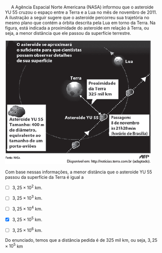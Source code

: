 

     A Agência Espacial Norte Americana (NASA) informou que o asteroide YU 55 cruzou o espaço entre a Terra e a Lua no mês de novembro de 2011. A ilustração a seguir sugere que o asteroide percorreu sua trajetória no mesmo plano que contém a órbita descrita pela Lua em torno da Terra. Na figura, está indicada a proximidade do asteroide em relação à Terra, ou seja, a menor distância que ele passou da superfície terrestre.

![](a12bfa78-0105-3270-4dca-aee51cf14d0e.png)

Com base nessas informações, a menor distância que o asteroide YU 55 passou da superfície da Terra é igual a



- [ ] $3,25 \times 10^2$ km.
- [ ] $3,25 \times 10^3$ km.
- [ ] $3,25 \times 10^4$ km.
- [x] $3,25 \times 10^5$ km.
- [ ] $3,25 \times 10^6$ km.


Do enunciado, temos que a distância pedida é de 325 mil km, ou seja, $3,25 \times 10^5$ km

        